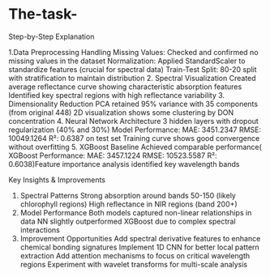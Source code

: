 # The-task-
Step-by-Step Explanation 

1.Data Preprocessing Handling Missing Values: Checked and confirmed no missing values in the dataset Normalization: Applied StandardScaler to standardize features (crucial for spectral data) Train-Test Split: 80-20 split with stratification to maintain distribution 
2. Spectral Visualization Created average reflectance curve showing characteristic absorption features Identified key spectral regions with high reflectance variability 
3. Dimensionality Reduction PCA retained 95% variance with 35 components (from original 448) 2D visualization shows some clustering by DON concentration
4. Neural Network Architecture 3 hidden layers with dropout regularization (40% and 30%) Model Performance:
MAE: 3451.2347
RMSE: 10049.1264
R²: 0.6387  on test set Training curve shows good convergence without overfitting 
5. XGBoost Baseline Achieved comparable performance( XGBoost Performance:
MAE: 3457.1224
RMSE: 10523.5587
R²: 0.6038)Feature importance analysis identified key wavelength bands 

Key Insights & Improvements
1. Spectral Patterns Strong absorption around bands 50-150 (likely chlorophyll regions) High reflectance in NIR regions (band 200+)
2. Model Performance Both models captured non-linear relationships in data NN slightly outperformed XGBoost due to complex spectral interactions
3. Improvement Opportunities Add spectral derivative features to enhance chemical bonding signatures Implement 1D CNN for better local pattern extraction Add attention mechanisms to focus on critical wavelength regions Experiment with wavelet transforms for multi-scale analysis
